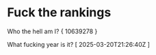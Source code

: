 # Fuck the rankings

Who the hell am I?
{ 10639278 }

What fucking year is it?
[ 2025-03-20T21:26:40Z ]
